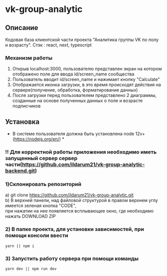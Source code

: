 # vk-group-analytic

## Описание
Кодовая база клиентской части проекта "Аналитика группы VK по полу и возрасту". 
Стэк : react, next, typescript

### Механизм работы

1) Открыв localhost:3000, пользователю представлен экран на котором отображено поле для ввода id/screen_name сообщества <br>
2) Пользователь вводит id/screen_name и нажимает кнопку "Calculate" <br>
3) Отображается иконка загрузки, в это время происходят действия на сервере(получение, обработка, форматирование данных) <br>
4) После загрузки перед пользователем представлено 2 диаграммы, созданные на основе полученных данных о поле и возрасте подписчиков <br>

## Установка
* В системе пользователя должна быть установлена node 12v+ (https://nodejs.org/en/) *

### !! Для корректной работы приложения необходимо иметь запущенный сервер сервер части(https://github.com/ildarum21/vk-group-analytic-backend.git)
### 1)Склонировать репозиторий

а) git clone https://github.com/ildarum21/vk-group-analytic.git <br>
b) В верхней панели, над файловой структурой в правом верхнем углу имеется зеленая кнопка "CODE", <br>
при нажатии на нее появляется всплывающее окно, где необходимо нажать DOWNLOAD ZIP <br>

### 2) В папке проекта, для установки зависимостей, при помощи консоли ввести <br>

`yarn || npm i`

### 3) Запустить работу сервера при помощи команды

`yarn dev || npm run dev`

